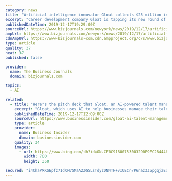 ```yaml
---
category: news
title: "Artificial intelligence innovator Gloat collects $25 million in capital"
excerpt: "Career development company Gloat is tapping its new round of funding to expand its New York and Tel Aviv offices. The startup, which uses artificial intelligence (AI) to help companies evaluate their workforces, raised $25 million in Series B capital. The round was led by Eight Roads Ventures, the proprietary investment firm backed by Fidelity ..."
publishedDateTime: 2019-12-17T19:29:00Z
sourceUrl: https://www.bizjournals.com/newyork/news/2019/12/17/artificial-intelligence-innovator-gloat-collects.html
ampUrl: https://www.bizjournals.com/newyork/news/2019/12/17/artificial-intelligence-innovator-gloat-collects.amp.html
cdnAmpUrl: https://www-bizjournals-com.cdn.ampproject.org/c/s/www.bizjournals.com/newyork/news/2019/12/17/artificial-intelligence-innovator-gloat-collects.amp.html
type: article
quality: 37
heat: 37
published: false

provider:
  name: The Business Journals
  domain: bizjournals.com

topics:
  - AI

related:
  - title: "Here's the pitch deck that Gloat, an AI-powered talent management startup, used to raise $25 million from investors led by Intel Capital"
    excerpt: "Gloat, which uses AI to help businesses manage their talent pool, just raised $25 million from VCs led by Intel Capital."
    publishedDateTime: 2019-12-17T12:09:00Z
    sourceUrl: https://www.businessinsider.com/gloat-ai-talent-management-25-million-intel-capital-2019-12?IR=T
    type: article
    provider:
      name: Business Insider
      domain: businessinsider.com
    quality: 34
    images:
      - url: https://www.bing.com/th?id=ON.CE0C91800753003290F9FC28444E0E7F
        width: 700
        height: 350

secured: "i4ChaPXKSEpfz71dOM7SMaA2ZG5LsTdyzDN4TH+vIUECn/P6naz3J5pgqjzEdswnlOIvBZ/Ueq1SnOebyS44YVtdmuLQ0hvDunseFC+PRBGZFHw0ToRsrta9JEUUz3EwdloSFZQTRdxq/gZ5RZHRF1yylwHjz4xFCdOrgWYK/o9x2gqCWpxJc+wwsltLMszdr1wSV5HTgxYzSeFiQlibD47ryAqHfs++iQu6m8ymSlsjgaQIyQmxVKF7SjRbGkXdLBqHgYIcpXgzsAm3RAb3SA==;9PjZyFRmwVAu9hm2cypZ1w=="
---
```


